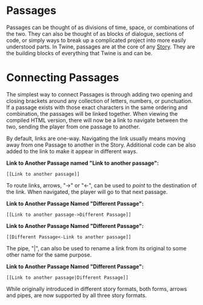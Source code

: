 # Passages

Passages can be thought of as divisions of time, space, or combinations of the two. They can also be thought of as blocks of dialogue, sections of code, or simply ways to break up a complicated project into more easily understood parts. In Twine, passages are at the core of any [Story](../terms/terms_stories.md). They are the building blocks of everything that Twine is and can be.

# Connecting Passages

The simplest way to connect Passages is through adding two opening and closing brackets around any collection of letters, numbers, or punctuation. If a passage exists with those exact characters in the same ordering and combination, the passages will be linked together. When viewing the compiled HTML version, there will now be a link to navigate between the two, sending the player from one passage to another.

By default, links are one-way. Navigating the link usually means moving away from one Passage to another in the Story. Additional code can be also added to the link to make it appear in different ways.

**Link to Another Passage named "Link to another passage":**
```
[[Link to another passage]]
```
To route links, arrows, "->" or "<-", can be used to *point* to the destination of the link. When navigated, the player will go to that next passage.

**Link to Another Passage Named "Different Passage":**
```
[[Link to another passage->Different Passage]]
```

**Link to Another Passage Named "Different Passage":**
```
[[Different Passage<-Link to another passage]]
```

The pipe, "|", can also be used to rename a link from its original to some other name for the same purpose.

**Link to Another Passage Named "Different Passage":**
```
[[Link to another passage|Different Passage]]
```

While originally introduced in different story formats, both forms, arrows and pipes, are now supported by all three story formats.
